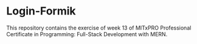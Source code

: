 # Login-Formik
This repository contains the exercise of week 13 of MITxPRO Professional Certificate in Programming: Full-Stack Development with MERN.
